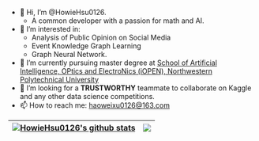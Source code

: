 - 👋 Hi, I’m @HowieHsu0126.
  - A common developer with a passion for math and AI.
- 👀 I’m interested in: 
  - Analysis of Public Opinion on Social Media
  - Event Knowledge Graph Learning
  - Graph Neural Network.
- 🌱 I’m currently pursuing master degree at [School of Artificial Intelligence, OPtics and ElectroNics (iOPEN), Northwestern Polytechnical University](https://iopen.nwpu.edu.cn)
- 💞️ I’m looking for a **TRUSTWORTHY** teammate to collaborate on Kaggle and any other data science competitions.
- 📫 How to reach me: haoweixu0126@163.com


| <a href="https://github.com/HowieHsu0126"><img align="center" src="https://github-readme-stats.vercel.app/api?username=HowieHsu0126&show_icons=true&include_all_commits=true&theme=buefy&hide_border=true" alt="HowieHsu0126's github stats" /></a> | <a href="https://github.com/HowieHsu0126"><img align="center" src="https://github-readme-stats.vercel.app/api/top-langs/?username=HowieHsu0126&layout=compact&theme=buefy&hide_border=true" /></a> |
| ------------- | ------------- |

<!---
HowieHsu0126/HowieHsu0126 is a ✨ special ✨ repository because its `README.md` (this file) appears on your GitHub profile.
You can click the Preview link to take a look at your changes.
--->
